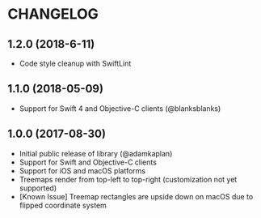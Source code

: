 # CHANGELOG

1.2.0 (2018-6-11)
--------------------
- Code style cleanup with SwiftLint

1.1.0 (2018-05-09)
--------------------
- Support for Swift 4 and Objective-C clients (@blanksblanks)

1.0.0 (2017-08-30)
--------------------
- Initial public release of library (@adamkaplan)
- Support for Swift and Objective-C clients
- Support for iOS and macOS platforms
- Treemaps render from top-left to top-right (customization not yet supported)
- [Known Issue] Treemap rectangles are upside down on macOS due to flipped coordinate system
